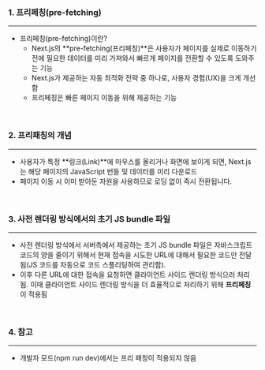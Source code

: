 ### 1. 프리페칭(pre-fetching)

---

- 프리페칭(pre-fetching)이란?
  - Next.js의 **pre-fetching(프리페칭)**은 사용자가 페이지를 실제로 이동하기 전에 필요한 데이터를 미리 가져와서 빠르게 페이지를 전환할 수 있도록 도와주는 기능
  - Next.js가 제공하는 자동 최적화 전략 중 하나로, 사용자 경험(UX)을 크게 개선함
  - 프리페칭은 빠른 페이지 이동을 위해 제공하는 기능

<br>

### 2. 프리패칭의 개념

---

- 사용자가 특정 **링크(Link)**에 마우스를 올리거나 화면에 보이게 되면, Next.js는 해당 페이지의 JavaScript 번들 및 데이터를 미리 다운로드
- 페이지 이동 시 이미 받아둔 자원을 사용하므로 로딩 없이 즉시 전환됩니다.

<br>

### 3. 사전 렌더링 방식에서의 초기 JS bundle 파일

---

- 사전 렌더링 방식에서 서버측에서 제공하는 초기 JS bundle 파일은 자바스크립트 코드의 양을 줄이기 위해서 현재 접속을 시도한 URL에 대해서 필요한 코드만 전달됨(JS 코드를 자동으로 코드 스플리팅하여 관리함).
- 이후 다른 URL에 대한 접속을 요청하면 클라이언트 사이드 렌더링 방식으러 처리됨. 이때 클라이언트 사이드 렌더링 방식을 더 효율적으로 처리하기 위해 **프리페칭**이 적용됨

<br>

### 4. 참고

---

- 개발자 모드(npm run dev)에서는 프리 패칭이 적용되지 않음

